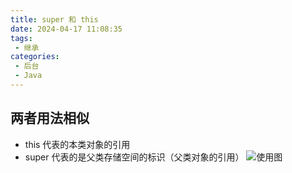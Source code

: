 ```yaml
---
title: super 和 this
date: 2024-04-17 11:08:35
tags:
 - 继承
categories:
 - 后台
 - Java
---
```


## 两者用法相似
- this 代表的本类对象的引用
- super 代表的是父类存储空间的标识（父类对象的引用）
![使用图](/Java/WX20240417-135709@2x.png)